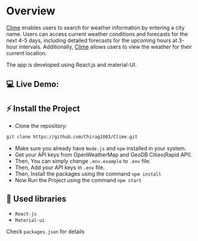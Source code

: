 # Overview
[Clime](https://clime.live/) enables users to search for weather information by entering a city name. Users can access current weather conditions and forecasts for the next 4-5 days, including detailed forecasts for the upcoming hours at 3-hour intervals. Additionally, [Clime](https://clime.live/) allows users to view the weather for their current location.

The app is developed using React.js and material-UI.

## 💻 Live Demo:


## ⚡ Install the Project

- Clone the repository:
```bash
git clone https://github.com/Chirag1003/Clime.git
```
- Make sure you already have `Node.js` and `npm` installed in your system.
- Get your API keys from OpenWeatherMap and GeoDB Cities(Rapid API).
- Then, You can simply change `.env.example` to `.env` file.
- Then, Add your API keys in `.env` file.
- Then, Install the packages using the command `npm install`
- Now Run the Project using the command `npm start`

## 📙 Used libraries

- `React-js`
- `Material-ui`

Check `packages.json` for details
